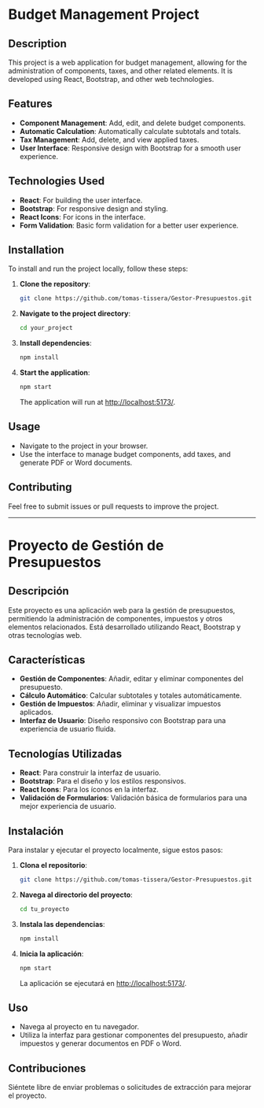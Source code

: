 # Budget Management Project

## Description

This project is a web application for budget management, allowing for the administration of components, taxes, and other related elements. It is developed using React, Bootstrap, and other web technologies.

## Features

- **Component Management**: Add, edit, and delete budget components.
- **Automatic Calculation**: Automatically calculate subtotals and totals.
- **Tax Management**: Add, delete, and view applied taxes.
- **User Interface**: Responsive design with Bootstrap for a smooth user experience.

## Technologies Used

- **React**: For building the user interface.
- **Bootstrap**: For responsive design and styling.
- **React Icons**: For icons in the interface.
- **Form Validation**: Basic form validation for a better user experience.

## Installation

To install and run the project locally, follow these steps:

1. **Clone the repository**:
    ```bash
    git clone https://github.com/tomas-tissera/Gestor-Presupuestos.git
    ```

2. **Navigate to the project directory**:
    ```bash
    cd your_project
    ```

3. **Install dependencies**:
    ```bash
    npm install
    ```

4. **Start the application**:
    ```bash
    npm start
    ```

   The application will run at [http://localhost:5173/](http://localhost:5173/).

## Usage

- Navigate to the project in your browser.
- Use the interface to manage budget components, add taxes, and generate PDF or Word documents.

## Contributing

Feel free to submit issues or pull requests to improve the project.


---

# Proyecto de Gestión de Presupuestos

## Descripción

Este proyecto es una aplicación web para la gestión de presupuestos, permitiendo la administración de componentes, impuestos y otros elementos relacionados. Está desarrollado utilizando React, Bootstrap y otras tecnologías web.

## Características

- **Gestión de Componentes**: Añadir, editar y eliminar componentes del presupuesto.
- **Cálculo Automático**: Calcular subtotales y totales automáticamente.
- **Gestión de Impuestos**: Añadir, eliminar y visualizar impuestos aplicados.
- **Interfaz de Usuario**: Diseño responsivo con Bootstrap para una experiencia de usuario fluida.

## Tecnologías Utilizadas

- **React**: Para construir la interfaz de usuario.
- **Bootstrap**: Para el diseño y los estilos responsivos.
- **React Icons**: Para los íconos en la interfaz.
- **Validación de Formularios**: Validación básica de formularios para una mejor experiencia de usuario.

## Instalación

Para instalar y ejecutar el proyecto localmente, sigue estos pasos:

1. **Clona el repositorio**:
    ```bash
    git clone https://github.com/tomas-tissera/Gestor-Presupuestos.git
    ```

2. **Navega al directorio del proyecto**:
    ```bash
    cd tu_proyecto
    ```

3. **Instala las dependencias**:
    ```bash
    npm install
    ```

4. **Inicia la aplicación**:
    ```bash
    npm start
    ```

   La aplicación se ejecutará en [http://localhost:5173/](http://localhost:5173/).

## Uso

- Navega al proyecto en tu navegador.
- Utiliza la interfaz para gestionar componentes del presupuesto, añadir impuestos y generar documentos en PDF o Word.

## Contribuciones

Siéntete libre de enviar problemas o solicitudes de extracción para mejorar el proyecto.
